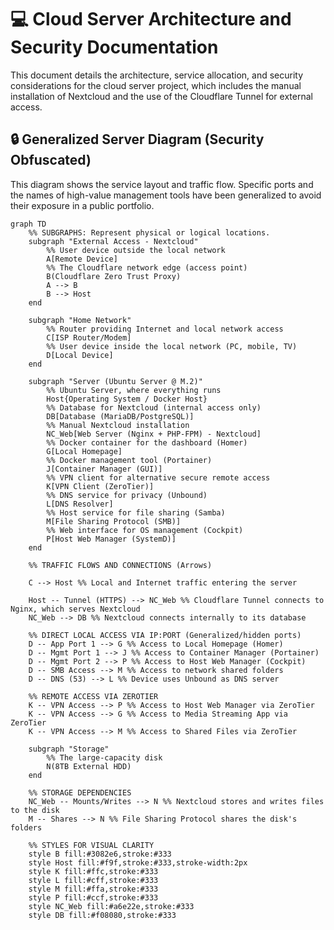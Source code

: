 # 💻 Cloud Server Architecture and Security Documentation

This document details the architecture, service allocation, and security considerations for the cloud server project, which includes the manual installation of Nextcloud and the use of the Cloudflare Tunnel for external access.

## 🔒 Generalized Server Diagram (Security Obfuscated)

This diagram shows the service layout and traffic flow. Specific ports and the names of high-value management tools have been generalized to avoid their exposure in a public portfolio.

```mermaid
graph TD
    %% SUBGRAPHS: Represent physical or logical locations.
    subgraph "External Access - Nextcloud"
        %% User device outside the local network
        A[Remote Device]
        %% The Cloudflare network edge (access point)
        B(Cloudflare Zero Trust Proxy)
        A --> B
        B --> Host
    end
    
    subgraph "Home Network"
        %% Router providing Internet and local network access
        C[ISP Router/Modem]
        %% User device inside the local network (PC, mobile, TV)
        D[Local Device]
    end
    
    subgraph "Server (Ubuntu Server @ M.2)"
        %% Ubuntu Server, where everything runs
        Host{Operating System / Docker Host}
        %% Database for Nextcloud (internal access only)
        DB[Database (MariaDB/PostgreSQL)]
        %% Manual Nextcloud installation
        NC_Web[Web Server (Nginx + PHP-FPM) - Nextcloud]
        %% Docker container for the dashboard (Homer)
        G[Local Homepage]
        %% Docker management tool (Portainer)
        J[Container Manager (GUI)]
        %% VPN client for alternative secure remote access
        K[VPN Client (ZeroTier)]
        %% DNS service for privacy (Unbound)
        L[DNS Resolver]
        %% Host service for file sharing (Samba)
        M[File Sharing Protocol (SMB)]
        %% Web interface for OS management (Cockpit)
        P[Host Web Manager (SystemD)]
    end
    
    %% TRAFFIC FLOWS AND CONNECTIONS (Arrows)

    C --> Host %% Local and Internet traffic entering the server
    
    Host -- Tunnel (HTTPS) --> NC_Web %% Cloudflare Tunnel connects to Nginx, which serves Nextcloud
    NC_Web --> DB %% Nextcloud connects internally to its database
    
    %% DIRECT LOCAL ACCESS VIA IP:PORT (Generalized/hidden ports)
    D -- App Port 1 --> G %% Access to Local Homepage (Homer)
    D -- Mgmt Port 1 --> J %% Access to Container Manager (Portainer)
    D -- Mgmt Port 2 --> P %% Access to Host Web Manager (Cockpit)
    D -- SMB Access --> M %% Access to network shared folders
    D -- DNS (53) --> L %% Device uses Unbound as DNS server

    %% REMOTE ACCESS VIA ZEROTIER
    K -- VPN Access --> P %% Access to Host Web Manager via ZeroTier
    K -- VPN Access --> G %% Access to Media Streaming App via ZeroTier
    K -- VPN Access --> M %% Access to Shared Files via ZeroTier
    
    subgraph "Storage"
        %% The large-capacity disk
        N(8TB External HDD)
    end
    
    %% STORAGE DEPENDENCIES
    NC_Web -- Mounts/Writes --> N %% Nextcloud stores and writes files to the disk
    M -- Shares --> N %% File Sharing Protocol shares the disk's folders
    
    %% STYLES FOR VISUAL CLARITY
    style B fill:#3082e6,stroke:#333
    style Host fill:#f9f,stroke:#333,stroke-width:2px
    style K fill:#ffc,stroke:#333
    style L fill:#cff,stroke:#333
    style M fill:#ffa,stroke:#333
    style P fill:#ccf,stroke:#333
    style NC_Web fill:#a6e22e,stroke:#333
    style DB fill:#f08080,stroke:#333
```